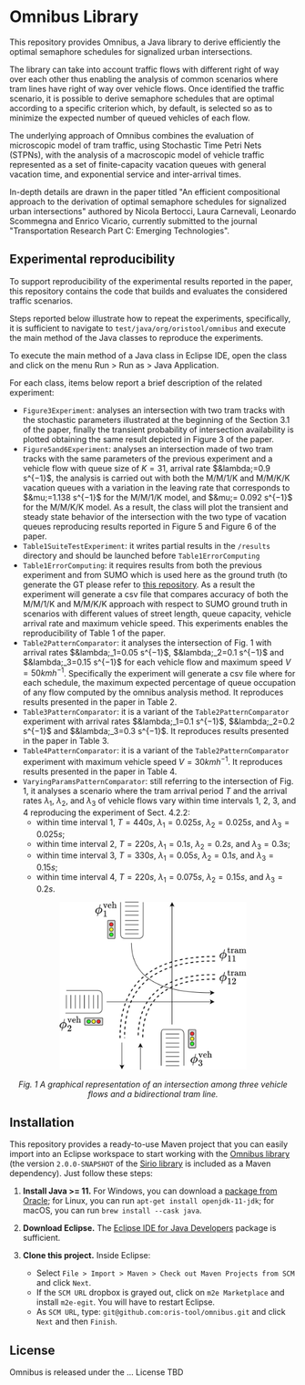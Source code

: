 # Omnibus Library

This repository provides Omnibus, a Java library to derive efficiently the optimal semaphore schedules for signalized urban intersections.

The library can take into account traffic flows with different right of way over each other thus enabling the analysis of common scenarios where tram lines
have right of way over vehicle flows.
Once identified the traffic scenario, it is possible to derive semaphore schedules that are optimal according to a specific criterion which, by default, 
is selected so as to minimize the expected number of queued vehicles of each flow. 

The underlying approach of Omnibus combines the evaluation of microscopic model of tram traffic, using Stochastic Time Petri Nets (STPNs), 
with the analysis of a macroscopic model of vehicle traffic represented as a set of finite-capacity vacation queues with general vacation time,
and exponential service and inter-arrival times.

In-depth details are drawn in the paper titled "An efficient compositional approach to the derivation of optimal semaphore schedules for signalized urban intersections" 
authored by Nicola Bertocci, Laura Carnevali, Leonardo Scommegna and Enrico Vicario, currently submitted to the journal "Transportation Research Part C: Emerging Technologies". 

## Experimental reproducibility

To support reproducibility of the experimental results reported in the paper, this repository contains the code that builds and evaluates the considered traffic scenarios.

Steps reported below illustrate how to repeat the experiments, specifically, it is sufficient to navigate to `test/java/org/oristool/omnibus` and execute the main method of the Java classes to reproduce the experiments.

To execute the main method of a Java class in Eclipse IDE, open the class and click on the menu Run > Run as > Java Application.

For each class, items below report a brief description of the related experiment:
- `Figure3Experiment`: analyses an intersection with two tram tracks with the stochastic parameters illustrated at the beginning of the Section 3.1 of the paper, finally the transient probability of intersection availability is plotted obtaining the same result depicted in Figure 3 of the paper.
- `Figure5and6Experiment`:  analyses an intersection made of two tram tracks with the same parameters of the previous experiment and a vehicle flow with queue size of $K=31$, arrival rate $&lambda;=0.9 s^{−1}$, the analysis is carried out with both the M/M/1/K and M/M/K/K vacation queues with a variation in the leaving rate that corresponds to $&mu;=1.138 s^{−1}$ for the M/M/1/K model, and $&mu;= 0.092 s^{−1}$ for the M/M/K/K model. As a result, the class will plot the transient and steady state behavior of the intersection with the two type of vacation queues reproducing results reported in Figure 5 and Figure 6 of the paper.
- `Table1SuiteTestExperiment`: it writes partial results in the `/results` directory and should be launched before `Table1ErrorComputing`
- `Table1ErrorComputing`: it requires results from both the previous experiment and from SUMO which is used here as the ground truth (to generate the GT please refer to [this repository](https://github.com/oris-tool/sumo). As a result the experiment will generate a csv file that compares accuracy of both the M/M/1/K and M/M/K/K approach with respect to SUMO ground truth in scenarios with different values of street length, queue capacity, vehicle arrival rate and maximum vehicle speed. This experiments enables the reproducibility of Table 1 of the paper.
- `Table2PatternComparator`: it analyses the intersection of Fig. 1 with arrival rates $&lambda;_1=0.05 s^{−1}$, $&lambda;_2=0.1 s^{−1}$ and $&lambda;_3=0.15 s^{−1}$ for each vehicle flow and maximum speed $V = 50 km h^{-1}$. Specifically the experiment will generate a csv file where for each schedule, the maximum expected percentage of queue occupation of any flow computed by the omnibus analysis method. It reproduces results presented in the paper in Table 2.
- `Table3PatternComparator`: it is a variant of the `Table2PatternComparator` experiment with arrival rates $&lambda;_1=0.1 s^{−1}$, $&lambda;_2=0.2 s^{−1}$ and $&lambda;_3=0.3 s^{−1}$. It reproduces results presented in the paper in Table 3.
- `Table4PatternComparator`: it is a variant of the `Table2PatternComparator` experiment with maximum vehicle speed $V = 30 km h^{-1}$. It reproduces results presented in the paper in Table 4.
- `VaryingParamsPatternComparator`: still referring to the intersection of Fig. 1, it analyses a scenario where the tram arrival period $T$ and the arrival rates $\lambda_1$, $\lambda_2$, and $\lambda_3$ of vehicle flows vary within time intervals 1, 2, 3, and 4 reproducing the experiment of Sect. $4.2.2$:
    - within time interval 1, $T=440 s$, $\lambda_1=0.025 s$, $\lambda_2= 0.025 s$, and $\lambda_3= 0.025 s$;
    - within time interval 2, $T=220 s$, $\lambda_1=0.1 s$, $\lambda_2=0.2 s$, and $\lambda_3=0.3 s$;
    - within time interval 3, $T=330 s$, $\lambda_1=0.05 s$, $\lambda_2=0.1 s$, and $\lambda_3=0.15 s$;
    - within time interval 4, $T=220 s$, $\lambda_1=0.075 s$, $\lambda_2=0.15 s$, and $\lambda_3=0.2 s$.
  
<p align="center">
  <img src="imgs/threeFlows.png?raw=true" style="width:65%">
  <p align="center">
  <em>Fig. 1 A graphical representation of an intersection among three vehicle flows and a bidirectional tram line. </em>
    </p>
</p>

## Installation

This repository provides a ready-to-use Maven project that you can easily import into an Eclipse workspace to start working with the [Omnibus library](https://github.com/oris-tool/omnibus/) (the version `2.0.0-SNAPSHOT` of the [Sirio library](https://github.com/oris-tool/sirio) is included as a Maven dependency). Just follow these steps:

1. **Install Java >= 11.** For Windows, you can download a [package from Oracle](https://www.oracle.com/java/technologies/downloads/#java11); for Linux, you can run `apt-get install openjdk-11-jdk`; for macOS, you can run `brew install --cask java`. 

2. **Download Eclipse.** The [Eclipse IDE for Java Developers](http://www.eclipse.org/downloads/eclipse-packages/) package is sufficient.

3. **Clone this project.** Inside Eclipse:
   - Select `File > Import > Maven > Check out Maven Projects from SCM` and click `Next`.
   - If the `SCM URL` dropbox is grayed out, click on `m2e Marketplace` and install `m2e-egit`. You will have to restart Eclipse.
   - As `SCM URL`, type: `git@github.com:oris-tool/omnibus.git` and click `Next` and then `Finish`.

## License

Omnibus is released under the ... License TBD
